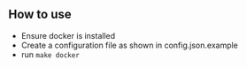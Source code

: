 
## How to use
- Ensure docker is installed
- Create a configuration file as shown in config.json.example
- run `make docker`